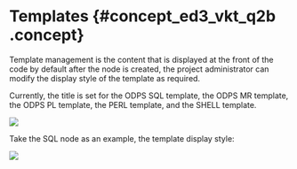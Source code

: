 # Templates {#concept_ed3_vkt_q2b .concept}

Template management is the content that is displayed at the front of the code by default after the node is created, the project administrator can modify the display style of the template as required.

Currently, the title is set for the ODPS SQL template, the ODPS MR template, the ODPS PL template, the PERL template, and the SHELL template.

![](http://static-aliyun-doc.oss-cn-hangzhou.aliyuncs.com/assets/img/16341/15367348348395_en-US.png)

Take the SQL node as an example, the template display style:

![](http://static-aliyun-doc.oss-cn-hangzhou.aliyuncs.com/assets/img/16341/15367348348396_en-US.png)

